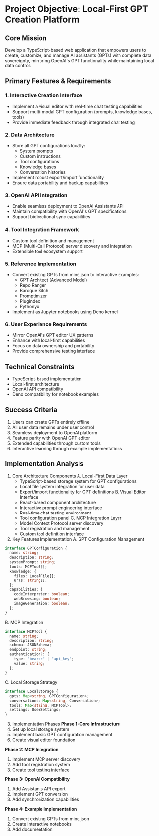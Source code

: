 # Project Objective: Local-First GPT Creation Platform

## Core Mission

Develop a TypeScript-based web application that empowers users to create, customize, and manage AI assistants (GPTs) with complete data sovereignty, mirroring OpenAI's GPT functionality while maintaining local data control.

## Primary Features & Requirements

### 1. Interactive Creation Interface

- Implement a visual editor with real-time chat testing capabilities
- Support multi-modal GPT configuration (prompts, knowledge bases, tools)
- Provide immediate feedback through integrated chat testing

### 2. Data Architecture

- Store all GPT configurations locally:
  - System prompts
  - Custom instructions
  - Tool configurations
  - Knowledge bases
  - Conversation histories
- Implement robust export/import functionality
- Ensure data portability and backup capabilities

### 3. OpenAI API Integration

- Enable seamless deployment to OpenAI Assistants API
- Maintain compatibility with OpenAI's GPT specifications
- Support bidirectional sync capabilities

### 4. Tool Integration Framework

- Custom tool definition and management
- MCP (Multi-Call Protocol) server discovery and integration
- Extensible tool ecosystem support

### 5. Reference Implementation

- Convert existing GPTs from mine.json to interactive examples:
  - GPT Architect (Advanced Model)
  - Repo Ranger
  - Baroque Bitch
  - Promptimizer
  - Plugindex
  - Pythonyx
- Implement as Jupyter notebooks using Deno kernel

### 6. User Experience Requirements

- Mirror OpenAI's GPT editor UX patterns
- Enhance with local-first capabilities
- Focus on data ownership and portability
- Provide comprehensive testing interface

## Technical Constraints

- TypeScript-based implementation
- Local-first architecture
- OpenAI API compatibility
- Deno compatibility for notebook examples

## Success Criteria

1. Users can create GPTs entirely offline
2. All user data remains under user control
3. Seamless deployment to OpenAI platform
4. Feature parity with OpenAI GPT editor
5. Extended capabilities through custom tools
6. Interactive learning through example implementations

## Implementation Analysis

1. Core Architecture Components
   A. Local-First Data Layer
   - TypeScript-based storage system for GPT configurations
   - Local file system integration for user data
   - Export/import functionality for GPT definitions
     B. Visual Editor Interface
   - React-based component architecture
   - Interactive prompt engineering interface
   - Real-time chat testing environment
   - Tool configuration panel
     C. MCP Integration Layer
   - Model Context Protocol server discovery
   - Tool registration and management
   - Custom tool definition interface
2. Key Features Implementation
   A. GPT Configuration Management

```ts
interface GPTConfiguration {
  name: string;
  description: string;
  systemPrompt: string;
  tools: MCPTool[];
  knowledge: {
    files: LocalFile[];
    urls: string[];
  };
  capabilities: {
    codeInterpreter: boolean;
    webBrowsing: boolean;
    imageGeneration: boolean;
  };
}
```

B. MCP Integration

```ts
interface MCPTool {
  name: string;
  description: string;
  schema: JSONSchema;
  endpoint: string;
  authentication?: {
    type: "bearer" | "api_key";
    value: string;
  };
}
```

C. Local Storage Strategy

```ts
interface LocalStorage {
  gpts: Map<string, GPTConfiguration>;
  conversations: Map<string, Conversation>;
  tools: Map<string, MCPTool>;
  settings: UserSettings;
}
```

3. Implementation Phases
   **Phase 1: Core Infrastructure**
1. Set up local storage system
1. Implement basic GPT configuration management
1. Create visual editor foundation

**Phase 2: MCP Integration**

1. Implement MCP server discovery
2. Add tool registration system
3. Create tool testing interface

**Phase 3: OpenAI Compatibility**

1. Add Assistants API export
2. Implement GPT conversion
3. Add synchronization capabilities

**Phase 4: Example Implementation**

1. Convert existing GPTs from mine.json
2. Create interactive notebooks
3. Add documentation
